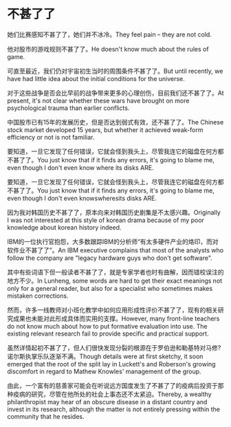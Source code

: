 # 不甚了了

<p><span class="chinese">她们比赛感知不甚了了，她们并不冰冷。</span><span class="english">They feel pain – they are not cold.</span></p>

<p><span class="chinese">他对股市的游戏规则不甚了了。</span><span class="english">He doesn't know much about the rules of game.</span></p>

<p><span class="chinese">可直至最近，我们仍对宇宙初生当时的周围条件不甚了了。</span><span class="english">But until recently, we have had little idea about the initial conditions for the universe.</span></p>

<p><span class="chinese">对于这些战争是否会比早前的战争带来更多的心理创伤，目前我们还不甚了了。</span><span class="english">At present, it's not clear whether these wars have brought on more psychological trauma than earlier conflicts.</span></p>

<p><span class="chinese">中国股市已有15年的发展历史，但是否达到弱式有效，还不甚了了。</span><span class="english">The Chinese stock market developed 15 years, but whether it achieved weak-form efficiency or not is not familiar.</span></p>

<p><span class="chinese">要知道，一旦它发现了任何错误，它就会怪到我头上，尽管我连它的磁盘在何方都不甚了了。</span><span class="english">You just know that if it finds any errors, it's going to blame me, even though I don't even know where its disks ARE.</span></p>

<p><span class="chinese">要知道，一旦它发现了任何错误，它就会怪到我头上，尽管我连它的磁盘在何方都不甚了了。</span><span class="english">You just know that if it finds any errors, it's going to blame me, even though I don't even knowswheresits disks ARE.</span></p>

<p><span class="chinese">因为我对韩国历史不甚了了，原本向来对韩国历史剧集是不太感兴趣。</span><span class="english">Originally I was not interested at this style of korean drama because of my poor knowledge about korean history indeed.</span></p>

<p><span class="chinese">IBM的一位执行官抱怨，大多数跟踪IBM的分析师“有太多硬件产业的烙印，而对软件业不甚了了”。</span><span class="english">An IBM executive complains that most of the analysts who follow the company are "legacy hardware guys who don't get software".</span></p>

<p><span class="chinese">其中有些词语下但一般读者不甚了了，就是专家学者也时有曲解，因而错校误注的地方不少。</span><span class="english">In Lunheng, some words are hard to get their exact meanings not only for a general reader, but also for a specialist who sometimes makes mistaken corrections.</span></p>

<p><span class="chinese">然而，许多一线教师对小班化教学中如何应用形成性评价不甚了了，现有的相关研究成果也未能对此形成具体而实用的支撑。</span><span class="english">However, many front-line teachers do not know much about how to put formative evaluation into use. The existing relevant research fail to provide specific and practical support.</span></p>

<p><span class="chinese">虽然详情起初不甚了了，但人们很快发现分裂的根源在于罗伯逊和勒基特对马修?诺尔斯执掌乐队逐渐不满。</span><span class="english">Though details were at first sketchy, it soon emerged that the root of the split lay in Luckett's and Roberson's growing discomfort in regard to Mathew Knowles' management of the group.</span></p>

<p><span class="chinese">由此，一个富有的慈善家可能会在听说远方国度发生了不甚了了的疫病后投资于那种疫病的研究，尽管在他所处的社会上事态还不太紧迫。</span><span class="english">Thereby, a wealthy philanthropist may hear of an obscure disease in a distant country and invest in its research, although the matter is not entirely pressing within the community that he resides.</span></p>

